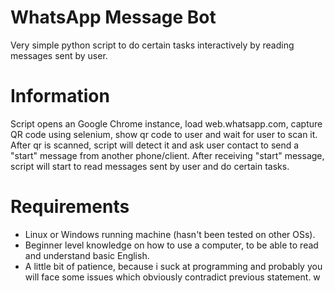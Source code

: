 # WhatsApp Message Bot
Very simple python script to do certain tasks interactively by reading messages sent by user. 

# Information
Script opens an Google Chrome instance, load web.whatsapp.com, capture QR code using selenium, show qr code to user and wait for user to scan it. After qr is scanned, script will detect it and ask user contact to send a "start" message from another phone/client. After receiving "start" message, script will start to read messages sent by user and do certain tasks.

# Requirements
- Linux or Windows running machine (hasn't been tested on other OSs).
- Beginner level knowledge on how to use a computer, to be able to read and understand basic English.
- A little bit of patience, because i suck at programming and probably you will face some issues which obviously contradict previous statement. w